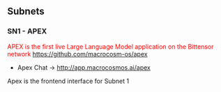 ## Subnets
### SN1 - APEX
<spin style="color:red">APEX is the first live Large Language Model application on the Bittensor network</spin>
https://github.com/macrocosm-os/apex
- Apex Chat -> http://app.macrocosmos.ai/apex

Apex is the frontend interface for Subnet 1

